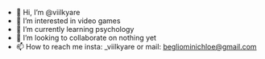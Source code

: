 - 👋 Hi, I’m @viilkyare
- 👀 I’m interested in video games
- 🌱 I’m currently learning psychology 
- 💞️ I’m looking to collaborate on nothing yet
- 📫 How to reach me insta: _viilkyare or mail: begliominichloe@gmail.com

<!---
viilkyare/viilkyare is a ✨ special ✨ repository because its `README.md` (this file) appears on your GitHub profile.
You can click the Preview link to take a look at your changes.
--->
